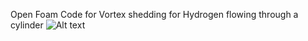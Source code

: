 Open Foam Code for Vortex shedding for Hydrogen flowing through a cylinder
![Alt text](https://youtu.be/yjV5K2ktHnw?si=o2MoqSyH376LWGKN)

